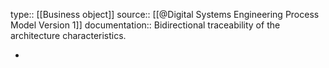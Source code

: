 type:: [[Business object]]
source:: [[@Digital Systems Engineering Process Model Version 1]]
documentation:: Bidirectional traceability of the architecture characteristics.

-
